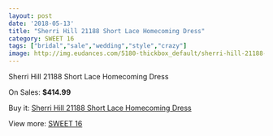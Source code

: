 ```yaml
---
layout: post
date: '2018-05-13'
title: "Sherri Hill 21188 Short Lace Homecoming Dress"
category: SWEET 16
tags: ["bridal","sale","wedding","style","crazy"]
image: http://img.eudances.com/5180-thickbox_default/sherri-hill-21188-short-lace-homecoming-dress.jpg
---
```

Sherri Hill 21188 Short Lace Homecoming Dress

On Sales: **$414.99**
<a href="https://www.eudances.com/en/sweet-16/1744-sherri-hill-21188-short-lace-homecoming-dress.html"><amp-img layout="responsive" width="600" height="600" src="//img.eudances.com/5180-thickbox_default/sherri-hill-21188-short-lace-homecoming-dress.jpg" alt="Sherri Hill 21188 Short Lace Homecoming Dress 0" /></a>
<a href="https://www.eudances.com/en/sweet-16/1744-sherri-hill-21188-short-lace-homecoming-dress.html"><amp-img layout="responsive" width="600" height="600" src="//img.eudances.com/5181-thickbox_default/sherri-hill-21188-short-lace-homecoming-dress.jpg" alt="Sherri Hill 21188 Short Lace Homecoming Dress 1" /></a>

Buy it: [Sherri Hill 21188 Short Lace Homecoming Dress](https://www.eudances.com/en/sweet-16/1744-sherri-hill-21188-short-lace-homecoming-dress.html "Sherri Hill 21188 Short Lace Homecoming Dress")

View more: [SWEET 16](https://www.eudances.com/en/18-sweet-16 "SWEET 16")